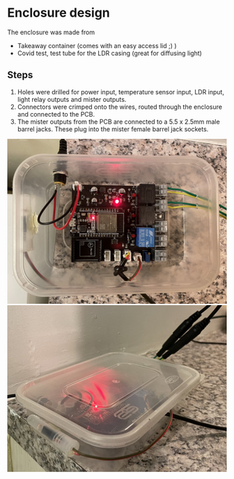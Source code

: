 # Enclosure design

The enclosure was made from

- Takeaway container (comes with an easy access lid ;) )
- Covid test, test tube for the LDR casing (great for diffusing light)

## Steps

1. Holes were drilled for power input, temperature sensor input, LDR input, light relay outputs and mister outputs.
2. Connectors were crimped onto the wires, routed through the enclosure and connected to the PCB.
3. The mister outputs from the PCB are connected to a 5.5 x 2.5mm male barrel jacks. These plug into the mister female barrel jack sockets.

<img src="../Images/pcb_enclosure.jpg" alt="pcb enclosure" width="800"/>

<img src="../Images/ldr_mount.jpg" alt="ldr mount" width="800"/>
